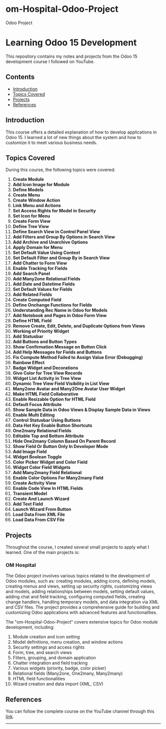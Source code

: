 # om-Hospital-Odoo-Project
 Odoo Project

# Learning Odoo 15 Development

This repository contains my notes and projects from the Odoo 15 development course I followed on YouTube.

## Contents
- [Introduction](#introduction)
- [Topics Covered](#topics-covered)
- [Projects](#projects)
- [References](#references)

## Introduction
This course offers a detailed explanation of how to develop applications in Odoo 15. I learned a lot of new things about the system and how to customize it to meet various business needs.

## Topics Covered
During this course, the following topics were covered:
1. **Create Module**
2. **Add Icon Image for Module**
3. **Define Models**
4. **Create Menu**
5. **Create Window Action**
6. **Link Menu and Actions**
7. **Set Access Rights for Model in Security**
8. **Set Icon for Menu**
9. **Create Form View**
10. **Define Tree View**
11. **Define Search View in Control Panel View**
12. **Add Filters and Group By Options in Search View**
13. **Add Archive and Unarchive Options**
14. **Apply Domain for Menu**
15. **Set Default Value Using Context**
16. **Set Default Filter and Group By in Search View**
17. **Add Chatter to Form View**
18. **Enable Tracking for Fields**
19. **Add Search Panel**
20. **Add Many2one Relational Fields**
21. **Add Date and Datetime Fields**
22. **Set Default Values for Fields**
23. **Add Related Fields**
24. **Create Computed Field**
25. **Define Onchange Functions for Fields**
26. **Understanding Rec Name in Odoo for Models**
27. **Add Notebook and Pages in Odoo Form View**
28. **Define HTML Field**
29. **Remove Create, Edit, Delete, and Duplicate Options from Views**
30. **Working of Priority Widget**
31. **Add Statusbar**
32. **Add Buttons and Button Types**
33. **Show Confirmation Message on Button Click**
34. **Add Help Messages for Fields and Buttons**
35. **Fix Compute Method Failed to Assign Value Error (Debugging)**
36. **Rainbow Effect**
37. **Badge Widget and Decorations**
38. **Give Color for Tree View Records**
39. **Widget List Activity in Tree View**
40. **Dynamic Tree View Field Visibility in List View**
41. **Many2one Avatar and Many2One Avatar User Widget**
42. **Make HTML Field Collaborative**
43. **Enable Resizable Option for HTML Field**
44. **Default Focus Attribute**
45. **Show Sample Data in Odoo Views & Display Sample Data in Views**
46. **Enable Multi Editing**
47. **Control Statusbar Using Buttons**
48. **Data Hot Key Enable Button Shortcuts**
49. **One2many Relational Fields**
50. **Editable Top and Bottom Attribute**
51. **Hide One2many Column Based On Parent Record**
52. **Show Field Or Button Only In Developer Mode**
53. **Add Image Field**
54. **Widget Boolean Toggle**
55. **Color Picker Widget and Color Field**
56. **Widget Color Field Widgets**
57. **Add Many2many Field Relational**
58. **Enable Color Options For Many2many Field**
59. **Create Activity View**
60. **Enable Code View In HTML Fields**
61. **Transient Model**
62. **Create And Launch Wizard**
63. **Add Text Field**
64. **Launch Wizard From Button**
65. **Load Data From XML File**
66. **Load Data From CSV File**






## Projects
Throughout the course, I created several small projects to apply what I learned. One of the main projects is:

### OM Hospital
The Odoo project involves various topics related to the development of Odoo modules, such as: creating modules, adding icons, defining models, creating menus and views, setting up security rights, customizing views and models, adding relationships between models, setting default values, adding chat and field tracking, configuring computed fields, creating change handlers, handling temporary models, and data integration via XML and CSV files. The project provides a comprehensive guide for building and customizing Odoo applications with advanced features and functionalities.

The "om-Hospital-Odoo-Project" covers extensive topics for Odoo module development, including:

1. Module creation and icon setting
2. Model definitions, menu creation, and window actions
3. Security settings and access rights
4. Form, tree, and search views
5. Filters, grouping, and domain application
6. Chatter integration and field tracking
7. Various widgets (priority, badge, color picker)
8. Relational fields (Many2one, One2many, Many2many)
9. HTML field functionalities
10. Wizard creation and data import (XML, CSV)

## References
You can follow the complete course on the YouTube channel through this [link](https://www.youtube.com/watch?v=DKxwcMxV02U&list=PLqRRLx0cl0hoZM788LH5M8q7KhiXPyuVU&pp=iAQB).

---
